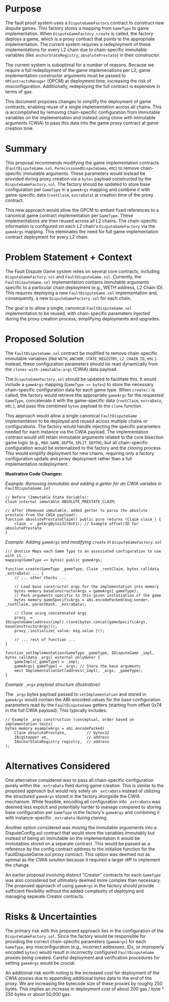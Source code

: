 # Purpose

The fault proof system uses a `DisputeGameFactory` contract to construct new dispute games. This factory stores a mapping from `GameType` to game implementation. When `DisputeGameFactory.create` is called, the factory deploys a game, which is a proxy contract that points to the appropriate implementation. The current system requires a redeployment of these implementations for every L2 chain due to chain-specific immutable variables (like `anchorStateRegistry`, `absolutePrestate`) in their constructor. 

The current system is suboptimal for a number of reasons. Because we require a full redeployment of the game implemenations per L2, game implementation constructor arguments must be passed to `OPContractsManager` (OPCM) at deployment time, increasing the risk of misconfiguration. Additionally, redeploying the full contract is expensive in terms of gas. 

This document proposes changes to simplify the deployment of game contracts, enabling reuse of a single implementation across all chains. This is accomplished by removing chain-specific configuration from immutable variables on the implementation and instead using clone with immutable arguments (CWIA) to pass this data into the game proxy contract at game creation time. 

# Summary

This proposal recommends modifying the game implementation contracts (`FaultDisputeGame.sol`, `PermissionedDisputeGame`, etc) to remove chain-specific immutable arguments. These parameters would instead be provided during proxy creation via a `bytes` payload constructed by the `DisputeGameFactory.sol`. The factory should be updated to store base configuration per `GameType` in a `gameArgs` mapping and combine it with game-specific data (`rootClaim`, `extraData`) at creation time of the proxy contract. 

This new approach would allow the OPCM to embed fixed references to a canonical game contract implementation per `GameType`. These implementations are then reused across all L2 chains. The chain-specific information is configured on each L2 chain's `DisputeGameFactory` via the `gameArgs` mapping. This eleminates the need for full game implementation contract deployment for every L2 chain.

# Problem Statement + Context

The Fault Dispute Game system relies on several core contracts, including `DisputeGameFactory.sol` and `FaultDisputeGame.sol`. Currently, the `FaultDisputeGame.sol` implementation contains immutable arguments specific to a particular chain deployment (e.g., WETH address, L2 Chain ID). This requires deploying a new `FaultDisputeGame.sol` implementation and, consequently, a new `DisputeGameFactory.sol` for each chain.

The goal is to allow a single, canonical `FaultDisputeGame.sol` implementation to be reused, with chain-specific parameters injected during the proxy creation process, simplifying deployments and upgrades.

# Proposed Solution

The `FaultDisputeGame.sol` contract be modified to remove chain-specific immutable variables (like `WETH`, `ANCHOR_STATE_REGISTRY`, `L2_CHAIN_ID`, etc.). Instead, these configuration parameters should be read dynamically from the `clones-with-immutable-args` (CWIA) data payload.

The `DisputeGameFactory.sol` should be updated to facilitate this. It would include a `gameArgs` mapping (`GameType => bytes`) to store the necessary chain-specific configuration data for each game type. When `create()` is called, the factory would retrieve the appropriate `gameArgs` for the requested `GameType`, concatenate it with the game-specific data (`rootClaim`, `extraData`, etc.), and pass this combined `bytes` payload to the `clone` function.

This approach would allow a single canonical `FaultDisputeGame` implementation to be deployed and reused across multiple chains or configurations. The factory would handle injecting the specific parameters needed for each instance via the CWIA payload. The implementation contract would still retain immutable arguments related to the core bisection game logic (e.g., `MAX_GAME_DEPTH`, `SPLIT_DEPTH`), but all chain-specific configuration would be externalized to the factory and the cloning process. This would simplify deployment for new chains, requiring only a factory configuration update and proxy deployment rather than a full implementation redeployment.

**Illustrative Code Changes:**

*Example: Removing immutable and adding a getter for an CWIA variable in `FaultDisputeGame.sol`*
```solidity
// Before (Immutable State Variable):
Claim internal immutable ABSOLUTE_PRESTATE_CLAIM;

// After (Removed immutable, added getter to parse the absolute prestate from the CWIA payload):
function absolutePrestateClaim() public pure returns (Claim claim_) {
    claim_ = _getArgBytes32(0xF1); // Example offset/ID for absolutePrestate
}
```

*Example: Adding `gameArgs` and modifying `create` in `DisputeGameFactory.sol`*

```solidity
/// @notice Maps each Game Type to an assosiated configuration to use with it...
mapping(GameType => bytes) public gameArgs;

function create(GameType _gameType, Claim _rootClaim, bytes calldata _extraData) ... {
    // ... other checks ...

    // Load base constructor args for the implementation into memory
    bytes memory baseConstructorArgs = gameArgs[_gameType];
    // Pack arguments specific to this given instatiation of the game
    bytes memory gameSpecificArgs = abi.encodePacked(msg.sender, _rootClaim, parentHash, _extraData);

    // Clone using concatenated args
    proxy_ = IDisputeGame(address(impl).clone(bytes.concat(gameSpecificArgs, baseConstructorArgs)));
    proxy_.initialize{ value: msg.value }();

    // ... rest of function ...
}

function setImplementation(GameType _gameType, IDisputeGame _impl, bytes calldata _args) external onlyOwner {
    gameImpls[_gameType] = _impl;
    gameArgs[_gameType] = _args; // Store the base arguments
    emit ImplementationSet(address(_impl), _args, _gameType);
}
```

*Example `_args` payload structure (illustrative):*

The `_args` bytes payload passed to `setImplementation` and stored in `gameArgs` would contain the ABI-encoded values for the base configuration parameters read by the `FaultDisputeGame` getters (starting from offset 0x74 in the full CWIA payload). This typically includes:

```solidity
// Example _args construction (conceptual, order based on implementation tests)
bytes memory exampleArgs = abi.encodePacked(
    Claim absolutePrestate,         // bytes32
    IBigStepper vm,                 // address
    IAnchorStateRegistry registry,  // address
);
```

# Alternatives Considered

One alternative considered was to pass all chain-specific configuration purely within the `_extraData` field during game creation. This is similar to the proposed approach but would rely solely on `_extraData` instead of utilizing the structured `gameArgs` stored in the factory alongside the CWIA mechanism. While feasible, encoding all configuration into `_extraData` was deemed less explicit and potentially harder to manage compared to storing base configuration per `GameType` in the factory's `gameArgs` and combining it with instance-specific `_extraData` during cloning.

Another option considered was moving the immutable arguements into a DisputeConfig.sol contract that would store the variables immutably but instead of being an immutable on the implementation it would be immutables stored on a separate contract.  This would be passed as a reference by the config contract address to the initialize function for the FaultDisputeGame.sol proxy contract.  This option was deemed not as optimal as the CWIA solution because it required a larger diff to implement the change.

An earlier proposal involving distinct "Creator" contracts for each `GameType` was also considered but ultimately deemed more complex than necessary. The proposed approach of using `gameArgs` in the factory should provide sufficient flexibility without the added complexity of deploying and managing separate Creator contracts.

# Risks & Uncertainties

The primary risk with this proposed approach lies in the configuration of the `DisputeGameFactory.sol`. Since the factory would be responsible for providing the correct chain-specific parameters (`gameArgs`) for each `GameType`, any misconfiguration (e.g., incorrect addresses, IDs, or improperly encoded `bytes`) would result in incorrectly configured `FaultDisputeGame` proxies being created. Careful deployment and verification procedures for setting `gameArgs` would be crucial.

An additional risk worth noting is the increased cost for deployment of the CWIA proxies due to appending additional bytes data to the end of the proxy. We are increasing the bytecode size of these proxies by roughly 250 bytes.  This implies an increase in deployment cost of about 200 gas / byte * 250 bytes or about 50,000 gas.